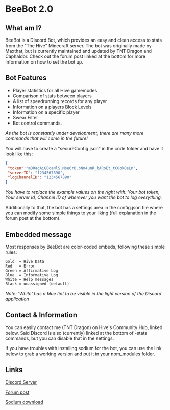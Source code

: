 # BeeBot 2.0 #

## What am I? ##

BeeBot is a Discord Bot, which provides an easy and clean access to stats from the "The Hive" Minecraft server. The bot was originally made by Maxthat, but is currently maintained and updated by TNT Dragon and Caphaldor. Check out the forum post linked at the bottom for more information on how to set the bot up.

## Bot Features ##

* Player statistics for all Hive gamemodes
* Comparison of stats between players
* A list of speedrunning records for any player
* Information on a players Block Levels
* Information on a specific player
* Swear Filter
* Bot control commands.

*As the bot is constantly under development, there are many more commands that will come in the future!*

You will have to create a "secureConfig.json" in the code folder and have it look like this:

```JSON
{
 "token":"mDRagAiGOcaNlS.Mse0rD.bNm4unR_bARoEt_tCOokOeLn",
 "serverID": "1234567890",
 "logChannelID": "1234567890"
}
```

*You have to replace the example values on the right with: Your bot token, Your server Id, Channel ID of wherever you want the bot to log everything.*

Additionally to that, the bot has a settings area in the config.json file where you can modify some simple things to your liking (full explanation in the forum post at the bottom).

## Embedded message ##

Most responses by BeeBot are color-coded embeds, following these simple rules:

```
Gold  = Hive Data
Red   = Error
Green = Affirmative Log
Blue  = Informative Log
White = Help messages
Black = unassigned (default)
```

*Note: 'White' has a blue tint to be visible in the light version of the Discord application*

## Contact & Information ##

You can easily contact me (TNT Dragon) on Hive's Community Hub, linked below. Said Discord is also (currently) linked at the bottom of -stats commands, but you can disable that in the settings.

If you have troubles with installing sodium for the bot, you can use the link below to grab a working version and put it in your npm_modules folder.

## Links ##

[Discord Server](https://discord.gg/q4mAbPK)

[Forum post](https://forum.hivemc.com/threads/beebot-2-0-discord-bot-for-hive-players.299018/)

[Sodium download](https://drive.google.com/file/d/1E-AjE6b9mTCE8OwOqy5gUrilsOY2BuN7/view)